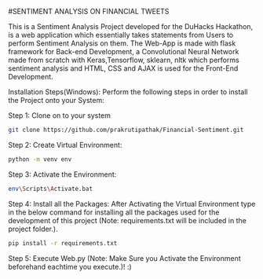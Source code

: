 #SENTIMENT ANALYSIS ON FINANCIAL TWEETS


This is a Sentiment Analysis Project developed for the DuHacks Hackathon, is a web application which essentially takes statements from Users to perform Sentiment Analysis on them. The Web-App is made with flask framework for Back-end Development, a Convolutional Neural Network made from scratch with Keras,Tensorflow, sklearn, nltk which performs sentiment analysis and HTML, CSS and AJAX is used for the Front-End Development.

Installation Steps(Windows): 
Perform the following steps in order to install the Project onto your System: 

Step 1: Clone on to your system
```bash
git clone https://github.com/prakrutipathak/Financial-Sentiment.git
``` 

Step 2: Create Virtual Environment: 
```bash
python -m venv env
```

Step 3: Activate the Environment:  
```bash
env\Scripts\Activate.bat
``` 

Step 4: Install all the Packages: 
After Activating the Virtual Environment type in the below command for installing all the packages used for the development of this project (Note: requirements.txt will be included in the project folder.).
```bash
pip install -r requirements.txt
 ```

Step 5: Execute Web.py (Note: Make Sure you Activate the Environment beforehand eachtime you execute.)! :)
